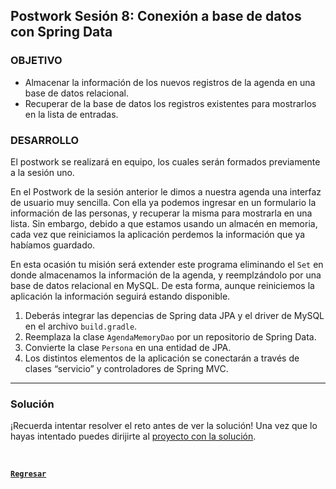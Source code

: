 ## Postwork Sesión 8: Conexión a base de datos con Spring Data

### OBJETIVO

- Almacenar la información de los nuevos registros de la agenda en una base de datos relacional.
- Recuperar de la base de datos los registros existentes para mostrarlos en la lista de entradas.

### DESARROLLO

El postwork se realizará en equipo, los cuales serán formados previamente a la sesión uno.

En el Postwork de la sesión anterior le dimos a nuestra agenda una interfaz de usuario muy sencilla. Con ella ya podemos ingresar en un formulario la información de las personas, y recuperar la misma para mostrarla en una lista. Sin embargo, debido a que estamos usando un almacén en memoria, cada vez que reiniciamos la aplicación perdemos la información que ya habíamos guardado. 

En esta ocasión tu misión será extender este programa eliminando el `Set` en donde almacenamos la información de la agenda, y reemplzándolo por una base de datos relacional en MySQL. De esta forma, aunque reiniciemos la aplicación la información seguirá estando disponible.

1. Deberás integrar las depencias de Spring data JPA y el driver de MySQL en el archivo `build.gradle`.
1. Reemplaza la clase `AgendaMemoryDao` por un repositorio de Spring Data.
1. Convierte la clase `Persona` en una entidad de JPA.
1. Los distintos elementos de la aplicación se conectarán a través de clases “servicio” y controladores de Spring MVC.


---

### Solución
¡Recuerda intentar resolver el reto antes de ver la solución! Una vez que lo hayas intentado puedes dirijirte al [proyecto con la solución](./solucion).

<br>

[**`Regresar`**](../)
